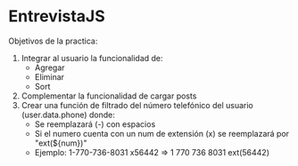 # EntrevistaJS


Objetivos de la practica:
1. Integrar al usuario la funcionalidad de:
    - Agregar
    - Eliminar
    - Sort
2. Complementar la funcionalidad de cargar posts
3. Crear una función de filtrado del número telefónico del usuario (user.data.phone) donde:
    - Se reemplazará (-) con espacios
    - Si el numero cuenta con un num de extensión (x) se reemplazará por "ext(${num})"
    - Ejemplo: 	1-770-736-8031 x56442 => 1 770 736 8031 ext(56442)
